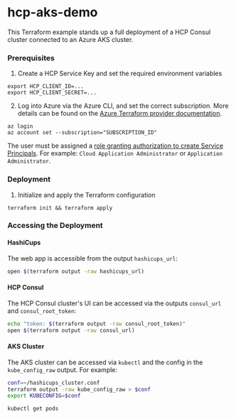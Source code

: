 # hcp-aks-demo

This Terraform example stands up a full deployment of a HCP Consul cluster connected to an Azure AKS cluster.

### Prerequisites

1. Create a HCP Service Key and set the required environment variables

```
export HCP_CLIENT_ID=...
export HCP_CLIENT_SECRET=...
```

2. Log into Azure via the Azure CLI, and set the correct subscription. More details can be found on the [Azure Terraform provider documentation](https://registry.terraform.io/providers/hashicorp/azurerm/latest/docs/guides/azure_cli).

```
az login
az account set --subscription="SUBSCRIPTION_ID"
```

The user must be assigned a [role granting authorization to create Service Principals](https://docs.microsoft.com/en-us/graph/api/serviceprincipal-post-serviceprincipals?view=graph-rest-1.0&tabs=http#permissions). For example: `Cloud Application Administrator` or `Application Administrator`.

### Deployment

1. Initialize and apply the Terraform configuration

```
terraform init && terraform apply
```

### Accessing the Deployment

#### HashiCups

The web app is accessible from the output `hashicups_url`:

```bash
open $(terraform output -raw hashicups_url)
```

#### HCP Consul

The HCP Consul cluster's UI can be accessed via the outputs `consul_url` and `consul_root_token`:

```bash
echo "token: $(terraform output -raw consul_root_token)"
open $(terraform output -raw consul_url)
```

#### AKS Cluster

The AKS cluster can be accessed via `kubectl` and the config in the `kube_config_raw` output. For example:

```bash
conf=~/hashicups_cluster.conf
terraform output -raw kube_config_raw > $conf
export KUBECONFIG=$conf

kubectl get pods
```
